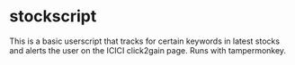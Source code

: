 # stockscript
This is a basic userscript that tracks for certain keywords in latest stocks and alerts the user on the ICICI click2gain page. Runs with tampermonkey.
